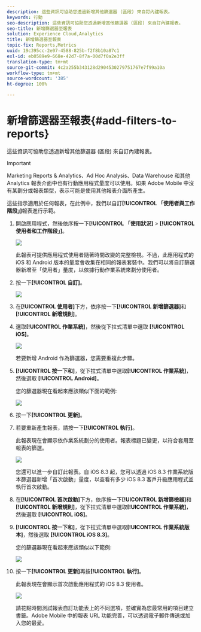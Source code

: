 ```yaml
---
description: 這些資訊可協助您透過新增其他篩選器 (區段) 來自訂內建報表。
keywords: 行動
seo-description: 這些資訊可協助您透過新增其他篩選器 (區段) 來自訂內建報表。
seo-title: 新增篩選器至報表
solution: Experience Cloud,Analytics
title: 新增篩選器至報表
topic-fix: Reports,Metrics
uuid: 19c395cc-2e07-4588-825b-f2f8b10a87c1
exl-id: eb0589e9-668e-42d7-8f7a-00d7f0a2e3ff
translation-type: tm+mt
source-git-commit: 4c2a255b343128d2904530279751767e7f99a10a
workflow-type: tm+mt
source-wordcount: '385'
ht-degree: 100%

---
```


# 新增篩選器至報表{#add-filters-to-reports}

這些資訊可協助您透過新增其他篩選器 (區段) 來自訂內建報表。

>[!IMPORTANT]
>
>Marketing Reports &amp; Analytics、Ad Hoc Analysis、Data Warehouse 和其他 Analytics 報表介面中也有行動應用程式量度可以使用。如果 Adobe Mobile 中沒有某劃分或報表類型，表示可能是使用其他報表介面所產生。

這些指示適用於任何報表，在此例中，我們以自訂&#x200B;**[!UICONTROL 「使用者與工作階段」]**&#x200B;報表進行示範。

1. 開啟應用程式，然後依序按一下&#x200B;**[!UICONTROL 「使用狀況]** > **[!UICONTROL 使用者和工作階段」]**。

   ![](assets/customize1.png)

   此報表可提供應用程式使用者隨著時間改變的完整檢視。不過，此應用程式的 iOS 和 Android 版本的量度會收集在相同的報表套裝中。我們可以將自訂篩選器新增至「使用者」量度，以依據行動作業系統來劃分使用者。

1. 按一下&#x200B;**[!UICONTROL 自訂]**。

   ![](assets/customize2.png)

1. 在&#x200B;**[!UICONTROL 使用者]**&#x200B;下方，依序按一下&#x200B;**[!UICONTROL 新增篩選器]**&#x200B;和&#x200B;**[!UICONTROL 新增規則]**。

1. 選取&#x200B;**[!UICONTROL 作業系統]**，然後從下拉式清單中選取 **[!UICONTROL iOS]**。

   ![](assets/customize3.png)

   若要新增 Android 作為篩選器，您需要重複此步驟。

1. **[!UICONTROL 按一下和]**，從下拉式清單中選取&#x200B;**[!UICONTROL 作業系統]**，然後選取 **[!UICONTROL Android]**。

   您的篩選器現在看起來應該類似下面的範例:

   ![](assets/customize4.png)

1. 按一下&#x200B;**[!UICONTROL 更新]**。
1. 若要重新產生報表，請按一下&#x200B;**[!UICONTROL 執行]**。

   此報表現在會顯示依作業系統劃分的使用者。報表標題已變更，以符合套用至報表的篩選。

   ![](assets/customize5.png)

   您還可以進一步自訂此報表。自 iOS 8.3 起，您可以透過 iOS 8.3 作業系統版本篩選器新增「首次啟動」量度，以查看有多少 iOS 8.3 客戶升級應用程式並執行首次啟動。
1. 在&#x200B;**[!UICONTROL 首次啟動]**&#x200B;下方，依序按一下&#x200B;**[!UICONTROL 新增篩檢器]**&#x200B;和&#x200B;**[!UICONTROL 新增規則]**，從下拉式清單中選取&#x200B;**[!UICONTROL 作業系統]**，然後選取 **[!UICONTROL iOS]**。
1. **[!UICONTROL 按一下和]**，從下拉式清單中選取&#x200B;**[!UICONTROL 作業系統版本]**，然後選取 **[!UICONTROL iOS 8.3]**。

   您的篩選器現在看起來應該類似以下範例:

   ![](assets/customize6.png)

1. 按一下&#x200B;**[!UICONTROL 更新]**&#x200B;再按&#x200B;**[!UICONTROL 執行]**。

   此報表現在會顯示首次啟動應用程式的 iOS 8.3 使用者。

   ![](assets/customize7.png)

   請花點時間測試報表自訂功能表上的不同選項，並確實為您最常用的項目建立書籤。Adobe Mobile 中的報表 URL 功能完善，可以透過電子郵件傳送或加入您的最愛。
